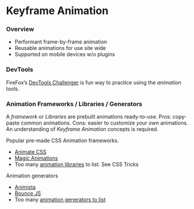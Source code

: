 # Keyframe Animation

### Overview

* Performant frame-by-frame animation
* Reusable animations for use site wide
* Supported on mobile devices w/o plugins

### DevTools

FireFox’s [DevTools Challenger](http://devtoolschallenger.com/) is fun way to practice using the _animation_ tools.

### Animation Frameworks / Libraries / Generators

A _framework_ or _Libraries_ are prebuilt animations ready-to-use. Pros: copy-paste common animations. Cons: easier to customize _your own_ animations. An understanding of _Keyframe Animation_ concepts is required.

Popular pre-made CSS Animation frameworks.

* [Animate CSS](http://codepen.io/manikoth/pen/KdLgBj)
* [Magic Animations](https://www.minimamente.com/project/magic/)
* Too many [animation libraries](https://css-tricks.com/css-animation-libraries/) to list. See CSS Tricks

Animation generators

* [Animista](https://animista.net/)
* [Bounce JS](bouncejs.com)
* Too many [animation generators to list](https://speckyboy.com/css-animation/)


